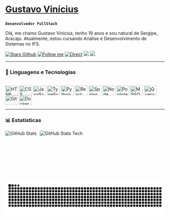 # [Gustavo Vinícius]()

**`Desenvolvedor FullStack`**

Olá, me chamo Gustavo Vínicius, tenho 19 anos e sou natural de Sergipe, Aracaju. Atualmente, estou cursando Análise e Desenvolvimento de Sistemas no IFS.

<div> 
  <a href="https://github.com/gutsgon?tab=repositories&sort=stargazers" target="_blank"><img 
title="Stars Github" src="https://custom-icon-badges.demolab.com/github/stars/gutsgon?color=55960c&style=for-the-badge&labelColor=488207&logo=star&label=ESTRELAS" target="_blank"></a>
  <a href="https://github.com/gutsgon?tab=followers" target="_blank"><img title="Follow me"
src="https://custom-icon-badges.demolab.com/github/followers/gutsgon?color=236ad3&labelColor=1155ba&style=for-the-badge&logo=github&label=FOLLOWERS&logoColor=white" target="_blank"></a>
 	 <a href="https://discord.gg/dqeV7swq8g" target="_blank"><img
title = Direct contact src="https://img.shields.io/badge/Discord-7289DA?style=for-the-badge&logo=discord&logoColor=white" target="_blank"></a> 
  <a href = "mailto:gustavogoncalves.contato1@gmail.com"><img src="https://img.shields.io/badge/-Gmail-%23333?style=for-the-badge&logo=gmail&logoColor=white" target="_blank"></a>
  <a href="https://www.linkedin.com/in/gustavo-gv" target="_blank"><img src="https://img.shields.io/badge/-LinkedIn-%230077B5?style=for-the-badge&logo=linkedin&logoColor=white" target="_blank"></a> 
  
</div>

---

### 🤖 Linguagens e Tecnologias

<div style="display: inline_block"><br>
    <img align="center"height="30"width="40"src="https://cdn.jsdelivr.net/gh/devicons/devicon@latest/icons/html5/html5-original.svg" width="40px" title="HTML"/>
    <img align="center"height="30"width="40"src="https://cdn.jsdelivr.net/gh/devicons/devicon@latest/icons/css3/css3-original.svg" width="40px" title="CSS"/>
    <img align="center"height="30"width="40"src="https://cdn.jsdelivr.net/gh/devicons/devicon@latest/icons/javascript/javascript-original.svg" width="40px" title="JavaScript"/>
    <img align="center"height="30"width="40"src="https://cdn.jsdelivr.net/gh/devicons/devicon@latest/icons/typescript/typescript-original.svg" width="40px" title="TypeScript"/>
    <img align="center"height="30"width="40"src="https://cdn.jsdelivr.net/gh/devicons/devicon@latest/icons/python/python-original.svg" width="40px" title="Python"/>
    <img align="center"height="30"width="40"src="https://cdn.jsdelivr.net/gh/devicons/devicon@latest/icons/react/react-original.svg" width="40px" title="React"/>
    <img align="center"height="30"width="40"src="https://cdn.jsdelivr.net/gh/devicons/devicon@latest/icons/spring/spring-original.svg" width="40px" title="Spring Boot"/>
    <img align="center"height="30"width="40"src="https://cdn.jsdelivr.net/gh/devicons/devicon@latest/icons/nodejs/nodejs-original.svg" width="40px" title="Node JS"/>
    <img align="center"height="30"width="40"src="https://cdn.jsdelivr.net/gh/devicons/devicon@latest/icons/postgresql/postgresql-original.svg" width="40px" title="PostgreSQL"/>
    <img align="center"height="30"width="40"src="https://cdn.jsdelivr.net/gh/devicons/devicon@latest/icons/microsoftsqlserver/microsoftsqlserver-original.svg" width="40px" title="MSSQL"/>
    <img align="center"height="30"width="40"src="https://cdn.jsdelivr.net/gh/devicons/devicon@latest/icons/jquery/jquery-original.svg" width="40px" title="jQuery"/>
    <img align="center"height="30"width="40"src="https://cdn.jsdelivr.net/gh/devicons/devicon@latest/icons/git/git-original.svg" width="40px" title="Git"/>
    <img align="center"height="30"width="40"src="https://cdn.jsdelivr.net/gh/devicons/devicon@latest/icons/docker/docker-original.svg" width="40px" title="Docker"/>
</div>


---

### 📊 Estatísticas

<div style="display: flex; flex-wrap: nowrap; align-items: center; gap: 10px;">
  <img 
    alt="GitHub Stats" 
    height="160" 
    src="https://github-readme-stats.vercel.app/api?username=gutsgon&show_icons=true&theme=tokyonight&include_all_commits=true&locale=pt-br" 
  />
  <img 
    alt="GitHub Stats Tech" 
    height="160"
    src="https://github-readme-stats.vercel.app/api/top-langs/?username=gutsgon&theme=tokyonight&layout=compact&custom_title=Tecnologias&langs_count=9" 
  />
</div>




<picture>
  <source media="(prefers-color-scheme: dark)" srcset="https://raw.githubusercontent.com/gutsgon/gutsgon/output/github-contribution-grid-snake-dark.svg">
  <source media="(prefers-color-scheme: light)" srcset="https://raw.githubusercontent.com/gutsgon/gutsgon/output/github-contribution-grid-snake.svg">
  <img alt="github contribution grid snake animation" src="https://raw.githubusercontent.com/gutsgon/gutsgon/output/github-contribution-grid-snake.svg">
</picture>

